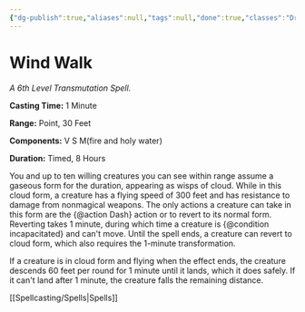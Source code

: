 ```yaml
---
{"dg-publish":true,"aliases":null,"tags":null,"done":true,"classes":"Druid,","spellLevel":6,"school":"Transmutation","source":"PHB","permalink":"/spells/wind-walk/","dgHomeLink":false,"dgPassFrontmatter":true}
---
```


# Wind Walk
*A 6th Level Transmutation Spell.*

**Casting Time:** 1 Minute

**Range:** Point, 30 Feet

**Components:** V S M(fire and holy water)

**Duration:** Timed, 8 Hours

You and up to ten willing creatures you can see within range assume a gaseous form for the duration, appearing as wisps of cloud. While in this cloud form, a creature has a flying speed of 300 feet and has resistance to damage from nonmagical weapons. The only actions a creature can take in this form are the {@action Dash} action or to revert to its normal form. Reverting takes 1 minute, during which time a creature is {@condition incapacitated} and can't move. Until the spell ends, a creature can revert to cloud form, which also requires the 1-minute transformation.



If a creature is in cloud form and flying when the effect ends, the creature descends 60 feet per round for 1 minute until it lands, which it does safely. If it can't land after 1 minute, the creature falls the remaining distance.

[[Spellcasting/Spells|Spells]]